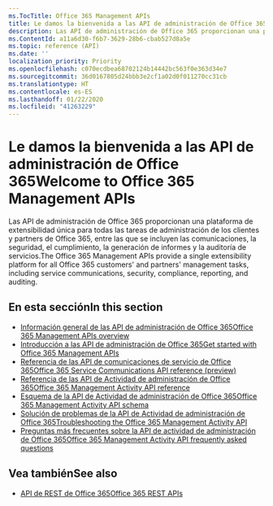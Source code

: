 ```yaml
---
ms.TocTitle: Office 365 Management APIs
title: Le damos la bienvenida a las API de administración de Office 365
description: Las API de administración de Office 365 proporcionan una plataforma de extensibilidad única para todas las tareas de administración de los clientes y partners de Office 365, entre las que se incluyen las comunicaciones, la seguridad, el cumplimiento, la generación de informes y la auditoría de servicios.
ms.ContentId: a11a6d30-f6b7-3629-28b6-cbab527d8a5e
ms.topic: reference (API)
ms.date: ''
localization_priority: Priority
ms.openlocfilehash: c070ecdbea68702124b14442bc563f0e363d34e7
ms.sourcegitcommit: 36d0167805d24bbb3e2cf1a02d0f011270cc31cb
ms.translationtype: HT
ms.contentlocale: es-ES
ms.lasthandoff: 01/22/2020
ms.locfileid: "41263229"
---
```

# <a name="welcome-to-office-365-management-apis"></a><span data-ttu-id="34344-103">Le damos la bienvenida a las API de administración de Office 365</span><span class="sxs-lookup"><span data-stu-id="34344-103">Welcome to Office 365 Management APIs</span></span>

<span data-ttu-id="34344-104">Las API de administración de Office 365 proporcionan una plataforma de extensibilidad única para todas las tareas de administración de los clientes y partners de Office 365, entre las que se incluyen las comunicaciones, la seguridad, el cumplimiento, la generación de informes y la auditoría de servicios.</span><span class="sxs-lookup"><span data-stu-id="34344-104">The Office 365 Management APIs provide a single extensibility platform for all Office 365 customers' and partners' management tasks, including service communications, security, compliance, reporting, and auditing.</span></span>

## <a name="in-this-section"></a><span data-ttu-id="34344-105">En esta sección</span><span class="sxs-lookup"><span data-stu-id="34344-105">In this section</span></span>

- [<span data-ttu-id="34344-106">Información general de las API de administración de Office 365</span><span class="sxs-lookup"><span data-stu-id="34344-106">Office 365 Management APIs overview</span></span>](office-365-management-apis-overview.md)
- [<span data-ttu-id="34344-107">Introducción a las API de administración de Office 365</span><span class="sxs-lookup"><span data-stu-id="34344-107">Get started with Office 365 Management APIs</span></span>](get-started-with-office-365-management-apis.md)
- [<span data-ttu-id="34344-108">Referencia de las API de comunicaciones de servicio de Office 365</span><span class="sxs-lookup"><span data-stu-id="34344-108">Office 365 Service Communications API reference (preview)</span></span>](office-365-service-communications-api-reference.md)
- [<span data-ttu-id="34344-109">Referencia de las API de Actividad de administración de Office 365</span><span class="sxs-lookup"><span data-stu-id="34344-109">Office 365 Management Activity API reference</span></span>](office-365-management-activity-api-reference.md)
- [<span data-ttu-id="34344-110">Esquema de la API de Actividad de administración de Office 365</span><span class="sxs-lookup"><span data-stu-id="34344-110">Office 365 Management Activity API schema</span></span>](office-365-management-activity-api-schema.md)
- [<span data-ttu-id="34344-111">Solución de problemas de la API de Actividad de administración de Office 365</span><span class="sxs-lookup"><span data-stu-id="34344-111">Troubleshooting the Office 365 Management Activity API</span></span>](troubleshooting-the-office-365-management-activity-api.md)
- [<span data-ttu-id="34344-112">Preguntas más frecuentes sobre la API de actividad de administración de Office 365</span><span class="sxs-lookup"><span data-stu-id="34344-112">Office 365 Management Activity API frequently asked questions</span></span>](office-365-management-activity-api-faq.md)

## <a name="see-also"></a><span data-ttu-id="34344-113">Vea también</span><span class="sxs-lookup"><span data-stu-id="34344-113">See also</span></span>

- [<span data-ttu-id="34344-114">API de REST de Office 365</span><span class="sxs-lookup"><span data-stu-id="34344-114">Office 365 REST APIs</span></span>](https://docs.microsoft.com/previous-versions/office/office-365-api/how-to/platform-development-overview)
